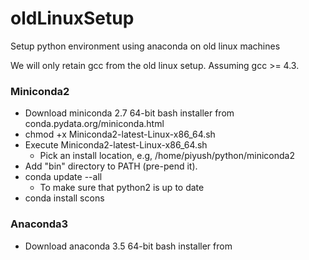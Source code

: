 # oldLinuxSetup

Setup python environment using anaconda on old linux machines

We will only retain gcc from the old linux setup. Assuming gcc >= 4.3.

### Miniconda2

- Download miniconda 2.7 64-bit bash installer from conda.pydata.org/miniconda.html
- chmod +x Miniconda2-latest-Linux-x86_64.sh
- Execute Miniconda2-latest-Linux-x86_64.sh 
   - Pick an install location, e.g, /home/piyush/python/miniconda2
- Add "bin" directory to PATH (pre-pend it).
- conda update --all 
   - To make sure that python2 is up to date
- conda install scons


### Anaconda3

- Download anaconda 3.5 64-bit bash installer from 
